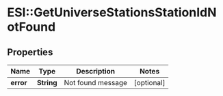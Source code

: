 # ESI::GetUniverseStationsStationIdNotFound

## Properties
Name | Type | Description | Notes
------------ | ------------- | ------------- | -------------
**error** | **String** | Not found message | [optional] 

